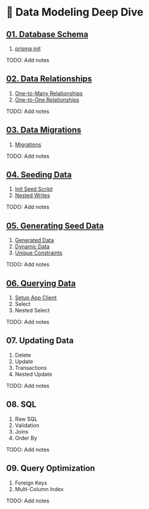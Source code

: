 # 💾 Data Modeling Deep Dive

## [01. Database Schema](./01.schema/)

1. [prisma init](./01.schema/01.init/)

TODO: Add notes

## [02. Data Relationships](./02.relationships/`)

1. [One-to-Many Relationships](./02.relationships/01.one-to-many/)
2. [One-to-One Relationships](./02.relationships/02.one-to-one/)

TODO: Add notes

## [03. Data Migrations](./03.migrations/)

1. [Migrations](./03.migrations/01.migrations/)

TODO: Add notes

## [04. Seeding Data](./04.seed/)

1. [Init Seed Script](./04.seed/01.init/)
2. [Nested Writes](./04.seed/02.nested/)

TODO: Add notes

## [05. Generating Seed Data](./05.generated/)

1. [Generated Data](./05.generated/01.generated/)
2. [Dynamic Data](./05.generated/02.dynamic/)
3. [Unique Constraints](./05.generated/03.unique/)

TODO: Add notes

## [06. Querying Data](./06.querying/)

1. [Setup App Client](./06.querying/01.client/)
2. Select
3. Nested Select

TODO: Add notes

## 07. Updating Data

1. Delete
2. Update
3. Transactions
4. Nested Update

TODO: Add notes

## 08. SQL

1. Raw SQL
2. Validation
3. Joins
4. Order By

TODO: Add notes

## 09. Query Optimization

1.  Foreign Keys
2.  Multi-Column Index

TODO: Add notes

